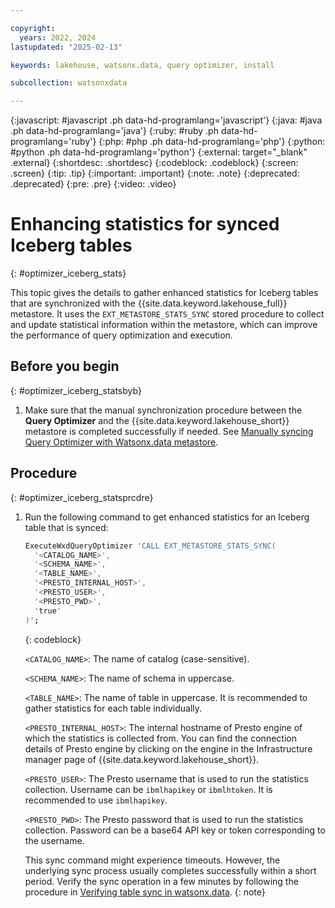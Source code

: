 ```yaml
---

copyright:
  years: 2022, 2024
lastupdated: "2025-02-13"

keywords: lakehouse, watsonx.data, query optimizer, install

subcollection: watsonxdata

---
```


{:javascript: #javascript .ph data-hd-programlang='javascript'}
{:java: #java .ph data-hd-programlang='java'}
{:ruby: #ruby .ph data-hd-programlang='ruby'}
{:php: #php .ph data-hd-programlang='php'}
{:python: #python .ph data-hd-programlang='python'}
{:external: target="_blank" .external}
{:shortdesc: .shortdesc}
{:codeblock: .codeblock}
{:screen: .screen}
{:tip: .tip}
{:important: .important}
{:note: .note}
{:deprecated: .deprecated}
{:pre: .pre}
{:video: .video}

# Enhancing statistics for synced Iceberg tables
{: #optimizer_iceberg_stats}

This topic gives the details to gather enhanced statistics for Iceberg tables that are synchronized with the {{site.data.keyword.lakehouse_full}} metastore. It uses the `EXT_METASTORE_STATS_SYNC` stored procedure to collect and update statistical information within the metastore, which can improve the performance of query optimization and execution.

## Before you begin
{: #optimizer_iceberg_statsbyb}

1. Make sure that the manual synchronization procedure between the **Query Optimizer** and the {{site.data.keyword.lakehouse_short}} metastore is completed successfully if needed. See [Manually syncing Query Optimizer with Watsonx.data metastore](https://cloud.ibm.com/docs/watsonxdata?topic=watsonxdata-sync_optimizer_meta).

## Procedure
{: #optimizer_iceberg_statsprcdre}

1. Run the following command to get enhanced statistics for an Iceberg table that is synced:

   ```bash
   ExecuteWxdQueryOptimizer 'CALL EXT_METASTORE_STATS_SYNC(
     '<CATALOG_NAME>',
     '<SCHEMA_NAME>',
     '<TABLE_NAME>',
     '<PRESTO_INTERNAL_HOST>',
     '<PRESTO_USER>',
     '<PRESTO_PWD>',
     'true'
   )';
   ```
   {: codeblock}

   `<CATALOG_NAME>`: The name of catalog (case-sensitive).

   `<SCHEMA_NAME>`: The name of schema in uppercase.

   `<TABLE_NAME>`: The name of table in uppercase. It is recommended to gather statistics for each table individually.

   `<PRESTO_INTERNAL_HOST>`: The internal hostname of Presto engine of which the statistics is collected from. You can find the connection details of Presto engine by clicking on the engine in the Infrastructure manager page of {{site.data.keyword.lakehouse_short}}.

   `<PRESTO_USER>`: The Presto username that is used to run the statistics collection. Username can be `ibmlhapikey` or `ibmlhtoken`. It is recommended to use `ibmlhapikey`.

   `<PRESTO_PWD>`: The Presto password that is used to run the statistics collection. Password can be a base64 API key or token corresponding to the username.

   This sync command might experience timeouts. However, the underlying sync process usually completes successfully within a short period. Verify the sync operation in a few minutes by following the procedure in [Verifying table sync in watsonx.data](watsonxdata?topic=watsonxdata-sync_optimizer_verify).
   {: note}
